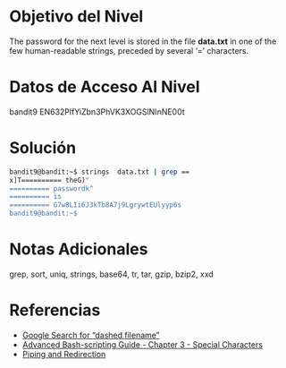 # Objetivo del Nivel
The password for the next level is stored in the file **data.txt** in one of the few human-readable strings, preceded by several ‘=’ characters.
# Datos de Acceso Al Nivel
bandit9 EN632PlfYiZbn3PhVK3XOGSlNInNE00t
# Solución

```bash
bandit9@bandit:~$ strings  data.txt | grep ==
x]T========== theG)"
========== passwordk^
========== is
========== G7w8LIi6J3kTb8A7j9LgrywtEUlyyp6s
bandit9@bandit:~$
```

# Notas Adicionales
grep, sort, uniq, strings, base64, tr, tar, gzip, bzip2, xxd
# Referencias
- [Google Search for “dashed filename”](https://www.google.com/search?q=dashed+filename)
- [Advanced Bash-scripting Guide - Chapter 3 - Special Characters](http://tldp.org/LDP/abs/html/special-chars.html)
- [Piping and Redirection](https://ryanstutorials.net/linuxtutorial/piping.php)